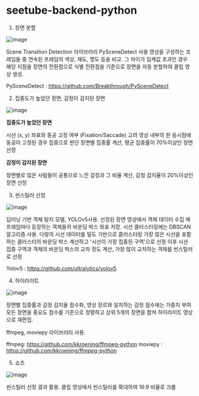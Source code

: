 # seetube-backend-python

1. 장면 분할

![image](https://github.com/capstone-nineteen/seetube-backend-python/assets/71063214/429481eb-cb64-4602-a87a-8b37a95bafa4)


Scene Transition Detection 라이브러리 PySceneDetect 사용
영상을 구성하는 프레임들 중 연속된 프레임의 색상, 채도, 명도 등을 비교. 그 차이가 임계값 초과인 경우 해당 지점을 장면의 전환점으로 식별
전환점을 기준으로 장면을 자동 분할하여 클립 영상 생성.

PySceneDetect : https://github.com/Breakthrough/PySceneDetect

2. 집중도가 높았던 장면, 감정이 감지된 장면

![image](https://github.com/capstone-nineteen/seetube-backend-python/assets/71063214/ff8edf98-585b-461b-8af6-defc34f3670d)

**집중도가 높았던 장면**

시선 (x, y) 좌표와 동공 고정 여부 (Fixation/Saccade) 고려 영상 내부의 한 응시점에 동공이 고정된 경우 집중으로 판단 
장면별 집중률 계산, 평균 집중률이 70%이상인 장면 선정

**감정이 감지된 장면**

장면별로 많은 사람들이 공통으로 느낀 감정과 그 비율 계산, 감정 감지율이 20%이상인 장면 선정

3. 씬스틸러 선정

![image](https://github.com/capstone-nineteen/seetube-backend-python/assets/71063214/4db0ea84-b063-40b4-925e-83e2484179a7)


딥러닝 기반 객체 탐지 모델, YOLOv5사용. 선정된 장면 영상에서 객체 데이터 수집
매 프레임마다 등장하는 객체들의 바운딩 박스 좌표 저장. 시선 클러스터링에는 DBSCAN 알고리즘 사용. 다량의 시선 데이터를 밀도 기반으로 클러스터링
가장 많은 시선을 포함하는 클러스터의 바운딩 박스 계산하고 '시선이 가장 집중된 구역'으로 선정
이후 시선 집중 구역과 객체의 바운딩 박스의 교차 정도 계산, 가장 많이 교차하는 객체를 씬스틸러로 선정

Yolov5 : https://github.com/ultralytics/yolov5

4. 하이라이트

![image](https://github.com/capstone-nineteen/seetube-backend-python/assets/71063214/da6afba8-d589-4812-93db-14ca44f7ec47)


장면별 집중률과 감정 감지율 점수화, 영상 장르와 일치하는 감정 점수에는 가중치 부여
모든 장면을 중요도 점수를 기준으로 정렬하고 상위 5개의 장면을 합쳐 하이라이트 영상으로 재편집.

ffmpeg, moviepy 라이브러리 사용. 

ffmpeg: https://github.com/kkroening/ffmpeg-python
moviepy : https://github.com/kkroening/ffmpeg-python

5. 쇼츠

![image](https://github.com/capstone-nineteen/seetube-backend-python/assets/71063214/abd98b5b-a8a9-4f73-99a6-1bfc930b6634)

씬스틸러 선정 결과 활용. 클립 영상에서 씬스틸러를 확대하여 16:9 비율로 크롭



